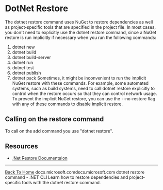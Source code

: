 # DotNet Restore
The dotnet restore command uses NuGet to restore dependencies as well as project-specific tools that are specified in the project file. In most cases, you don't need to explicitly use the dotnet restore command, since a NuGet restore is run implicitly if necessary when you run the following commands:
1. dotnet new
2. dotnet build
3. dotnet build-server
4. dotnet run
5. dotnet test
6. dotnet publish
7. dotnet pack
Sometimes, it might be inconvenient to run the implicit NuGet restore with these commands. For example, some automated systems, such as build systems, need to call dotnet restore explicitly to control when the restore occurs so that they can control network usage. To prevent the implicit NuGet restore, you can use the --no-restore flag with any of these commands to disable implicit restore.
## Calling on the restore command
To call on the add command you use "dotnet restore".
## Resources
- [.Net Restore Documentaion](https://docs.microsoft.com/en-us/dotnet/core/tools/dotnet-restore)
---
[Back To Home](../sdk.md)
docs.microsoft.comdocs.microsoft.com
dotnet restore command - .NET CLI
Learn how to restore dependencies and project-specific tools with the dotnet restore command.
